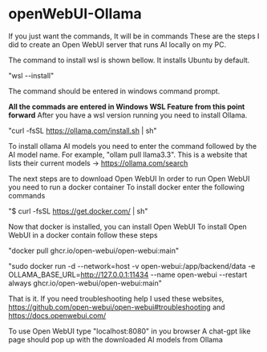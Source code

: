 # openWebUI-Ollama
If you just want the commands, It will be in commands
These are the steps I did to create an Open WebUI server that runs AI locally on my PC.

The command to install wsl is shown bellow. It installs Ubuntu by default.

  "wsl --install"
  
The command should be entered in windows command prompt.

**All the commads are entered in Windows WSL Feature from this point forward**
After you have a wsl version running you need to install Ollama.

  "curl -fsSL https://ollama.com/install.sh | sh"
  
To install ollama AI models you need to enter the command followed by the AI model name.
For example,
  "ollam pull llama3.3".
This is a website that lists their current models -> https://ollama.com/search

The next steps are to download Open WebUI
In order to run Open WebUI you need to run a docker container
To install docker enter the following commands

  "$ curl -fsSL https://get.docker.com/ | sh"


Now that docker is installed, you can install Open WebUI
To install Open WebUI in a docker contain follow these steps

  "docker pull ghcr.io/open-webui/open-webui:main"
  
  "sudo docker run -d --network=host -v open-webui:/app/backend/data -e OLLAMA_BASE_URL=http://127.0.0.1:11434 --name open-webui --restart always ghcr.io/open-webui/open-webui:main"

That is it.
If you need troubleshooting help I used these websites,
  https://github.com/open-webui/open-webui#troubleshooting and https://docs.openwebui.com/

To use Open WebUI type "localhost:8080" in you browser
A chat-gpt like page should pop up with the downloaded AI models from Ollama
